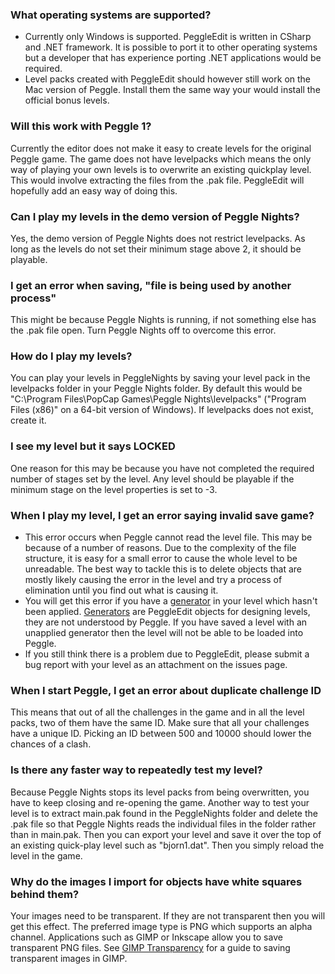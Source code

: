 
### What operating systems are supported? ###
  * Currently only Windows is supported. PeggleEdit is written in CSharp and .NET framework. It is possible to port it to other operating systems but a developer that has experience porting .NET applications would be required.
  * Level packs created with PeggleEdit should however still work on the Mac version of Peggle. Install them the same way your would install the official bonus levels.

### Will this work with Peggle 1? ###
Currently the editor does not make it easy to create levels for the original Peggle game. The game does not have levelpacks which means the only way of playing your own levels is to overwrite an existing quickplay level. This would involve extracting the files from the .pak file. PeggleEdit will hopefully add an easy way of doing this.

### Can I play my levels in the demo version of Peggle Nights? ###
Yes, the demo version of Peggle Nights does not restrict levelpacks. As long as the levels do not set their minimum stage above 2, it should be playable.

### I get an error when saving, "file is being used by another process" ###
This might be because Peggle Nights is running, if not something else has the .pak file open. Turn Peggle Nights off to overcome this error.

### How do I play my levels? ###
You can play your levels in PeggleNights by saving your level pack in the levelpacks folder in your Peggle Nights folder. By default this would be "C:\Program Files\PopCap Games\Peggle Nights\levelpacks\" ("Program Files (x86)" on a 64-bit version of Windows). If levelpacks does not exist, create it.

### I see my level but it says LOCKED ###
One reason for this may be because you have not completed the required number of stages set by the level. Any level should be playable if the minimum stage on the level properties is set to -3.

### When I play my level, I get an error saying invalid save game? ###
  * This error occurs when Peggle cannot read the level file. This may be because of a number of reasons. Due to the complexity of the file structure, it is easy for a small error to cause the whole level to be unreadable. The best way to tackle this is to delete objects that are mostly likely causing the error in the level and try a process of elimination until you find out what is causing it.
  * You will get this error if you have a [generator](Generators.md) in your level which hasn't been applied. [Generators](Generators.md) are PeggleEdit objects for designing levels, they are not understood by Peggle. If you have saved a level with an unapplied generator then the level will not be able to be loaded into Peggle.
  * If you still think there is a problem due to PeggleEdit, please submit a bug report with your level as an attachment on the issues page.

### When I start Peggle, I get an error about duplicate challenge ID ###
This means that out of all the challenges in the game and in all the level packs, two of them have the same ID. Make sure that all your challenges have a unique ID. Picking an ID between 500 and 10000 should lower the chances of a clash.

### Is there any faster way to repeatedly test my level? ###
Because Peggle Nights stops its level packs from being overwritten, you have to keep closing and re-opening the game. Another way to test your level is to extract main.pak found in the PeggleNights folder and delete the .pak file so that Peggle Nights reads the individual files in the folder rather than in main.pak. Then you can export your level and save it over the top of an existing quick-play level such as "bjorn1.dat". Then you simply reload the level in the game.

### Why do the images I import for objects have white squares behind them? ###
Your images need to be transparent. If they are not transparent then you will get this effect. The preferred image type is PNG which supports an alpha channel. Applications such as GIMP or Inkscape allow you to save transparent PNG files. See [GIMP Transparency](http://docs.gimp.org/en/gimp-using-web-transparency.html) for a guide to saving transparent images in GIMP.